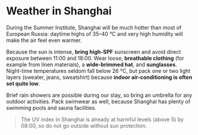# Weather in Shanghai

During the Summer Institute, Shanghai will be much hotter than most of European Russia: daytime highs of 35–40 °C and very high humidity will make the air feel even warmer.

Because the sun is intense, **bring high-SPF** sunscreen and avoid direct exposure between 11:00 and 18:00. Wear loose, **breathable clothing** (for example from linen materials), a **wide-brimmed hat**, and **sunglasses**. Night-time temperatures seldom fall below 26 °C, but pack one or two light layers (sweater, jeans, sweatshirt) because **indoor air-conditioning is often set quite low**.

Brief rain showers are possible during our stay, so bring an umbrella for any outdoor activities. Pack swimwear as well, because Shanghai has plenty of swimming pools and sauna facilities.

> The UV index in Shanghai is already at harmful levels (above 5) by 08:00, so do not go outside without sun protection.